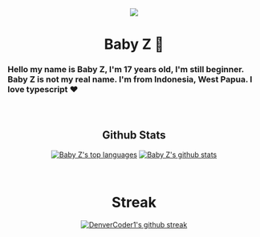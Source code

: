 <div align="center">
  <img src="https://media.discordapp.net/attachments/873789389988298842/876307418445918249/ZMaid.png" />
  <h1>Baby Z 🚀</h1>
  <h3 align="left">Hello my name is Baby Z, I'm 17 years old, I'm still beginner. Baby Z is not my real name. I'm from Indonesia, West Papua. I love typescript ❤<h3>
</div>

</BR>

</tr>

<h2 align="center">Github Stats</h2>
<div align="center">
  
[![Baby Z's top languages](https://github-readme-stats.vercel.app/api/top-langs/?username=JustLazzy&theme=blue-green)](https://github.com/LazzyDevelopment)
[![Baby Z's github stats](https://github-readme-stats.vercel.app/api?username=JustLazzy&theme=blue-green)](https://github.com/LazzyDevelopment)

</div>
</BR>


<div align="center">
  <h1>Streak</h1>
  
  [![DenverCoder1's github streak](https://github-readme-streak-stats.herokuapp.com/?user=JustLazzy&theme=blue-green)](https://github.com/LazzyDevelopment)

</div>
